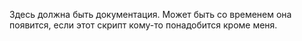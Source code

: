 Здесь должна быть документация. Может быть со временем она появится, если этот скрипт кому-то понадобится кроме меня.
